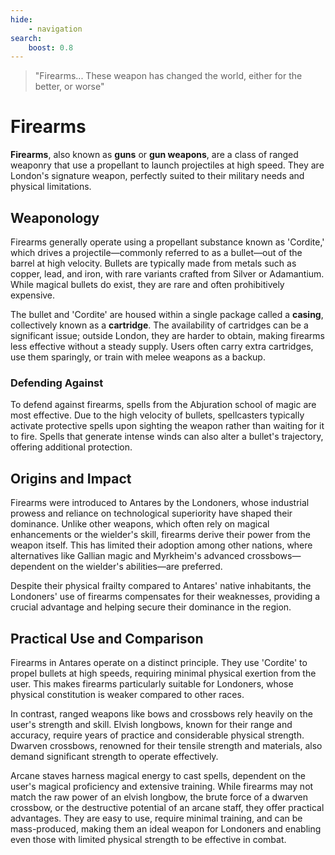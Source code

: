 ```yaml
---
hide:
    - navigation
search:
    boost: 0.8
---
```

> "Firearms... These weapon has changed the world, either for the better, or worse"

# Firearms

**Firearms**, also known as **guns** or **gun weapons**, are a class of ranged weaponry that use a propellant to launch projectiles at high speed. They are London's signature weapon, perfectly suited to their military needs and physical limitations.

## Weaponology

Firearms generally operate using a propellant substance known as 'Cordite,' which drives a projectile—commonly referred to as a bullet—out of the barrel at high velocity. Bullets are typically made from metals such as copper, lead, and iron, with rare variants crafted from Silver or Adamantium. While magical bullets do exist, they are rare and often prohibitively expensive.

The bullet and 'Cordite' are housed within a single package called a **casing**, collectively known as a **cartridge**. The availability of cartridges can be a significant issue; outside London, they are harder to obtain, making firearms less effective without a steady supply. Users often carry extra cartridges, use them sparingly, or train with melee weapons as a backup.

### Defending Against

To defend against firearms, spells from the Abjuration school of magic are most effective. Due to the high velocity of bullets, spellcasters typically activate protective spells upon sighting the weapon rather than waiting for it to fire. Spells that generate intense winds can also alter a bullet's trajectory, offering additional protection.

## Origins and Impact

Firearms were introduced to Antares by the Londoners, whose industrial prowess and reliance on technological superiority have shaped their dominance. Unlike other weapons, which often rely on magical enhancements or the wielder's skill, firearms derive their power from the weapon itself. This has limited their adoption among other nations, where alternatives like Gallian magic and Myrkheim's advanced crossbows—dependent on the wielder's abilities—are preferred.

Despite their physical frailty compared to Antares' native inhabitants, the Londoners' use of firearms compensates for their weaknesses, providing a crucial advantage and helping secure their dominance in the region.

## Practical Use and Comparison

Firearms in Antares operate on a distinct principle. They use 'Cordite' to propel bullets at high speeds, requiring minimal physical exertion from the user. This makes firearms particularly suitable for Londoners, whose physical constitution is weaker compared to other races.

In contrast, ranged weapons like bows and crossbows rely heavily on the user's strength and skill. Elvish longbows, known for their range and accuracy, require years of practice and considerable physical strength. Dwarven crossbows, renowned for their tensile strength and materials, also demand significant strength to operate effectively.

Arcane staves harness magical energy to cast spells, dependent on the user's magical proficiency and extensive training. While firearms may not match the raw power of an elvish longbow, the brute force of a dwarven crossbow, or the destructive potential of an arcane staff, they offer practical advantages. They are easy to use, require minimal training, and can be mass-produced, making them an ideal weapon for Londoners and enabling even those with limited physical strength to be effective in combat.
